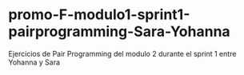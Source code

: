# promo-F-modulo1-sprint1-pairprogramming-Sara-Yohanna
Ejercicios de Pair Programming del modulo 2 durante el sprint 1 entre Yohanna y Sara
